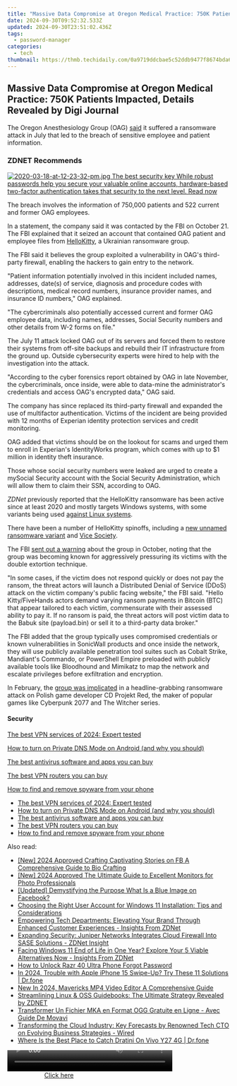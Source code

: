 ```yaml
---
title: "Massive Data Compromise at Oregon Medical Practice: 750K Patients Impacted, Details Revealed by Digi Journal"
date: 2024-09-30T09:52:32.533Z
updated: 2024-09-30T23:51:02.436Z
tags:
  - password-manager
categories:
  - tech
thumbnail: https://thmb.techidaily.com/0a9719ddcbae5c52ddb9477f8674bda6f7443fbaaf23c9836dcb573723ce4b8e.jpg
---
```


## Massive Data Compromise at Oregon Medical Practice: 750K Patients Impacted, Details Revealed by Digi Journal

The Oregon Anesthesiology Group (OAG) [said](https://www.oaginformation.com/) it suffered a ransomware attack in July that led to the breach of sensitive employee and patient information.

### **ZDNET** Recommends

[![2020-03-18-at-12-23-32-pm.jpg](https://www.zdnet.com/a/img/resize/3c34ebf72342b1f0704550e1e2edf445f0628572/2020/03/18/7c2e2258-7566-4e66-9059-a1a8aedf00b4/2020-03-18-at-12-23-32-pm.jpg?auto=webp&fit=crop&frame=1&height=238.5&width=459) The best security key While robust passwords help you secure your valuable online accounts, hardware-based two-factor authentication takes that security to the next level.  Read now](https://www.zdnet.com/article/best-security-key/)

The breach involves the information of 750,000 patients and 522 current and former OAG employees. 

In a statement, the company said it was contacted by the FBI on October 21\. The FBI explained that it seized an account that contained OAG patient and employee files from [HelloKitty](https://www.zdnet.com/article/this-new-malware-highlights-widespread-adoption-of-golang-language-by-cyberattackers/), a Ukrainian ransomware group. 

The FBI said it believes the group exploited a vulnerability in OAG's third-party firewall, enabling the hackers to gain entry to the network. 

"Patient information potentially involved in this incident included names, addresses, date(s) of service, diagnosis and procedure codes with descriptions, medical record numbers, insurance provider names, and insurance ID numbers," OAG explained. 

"The cybercriminals also potentially accessed current and former OAG employee data, including names, addresses, Social Security numbers and other details from W-2 forms on file."

The July 11 attack locked OAG out of its servers and forced them to restore their systems from off-site backups and rebuild their IT infrastructure from the ground up. Outside cybersecurity experts were hired to help with the investigation into the attack. 

"According to the cyber forensics report obtained by OAG in late November, the cybercriminals, once inside, were able to data-mine the administrator's credentials and access OAG's encrypted data," OAG said.

The company has since replaced its third-party firewall and expanded the use of multifactor authentication. Victims of the incident are being provided with 12 months of Experian identity protection services and credit monitoring. 

OAG added that victims should be on the lookout for scams and urged them to enroll in Experian's IdentityWorks program, which comes with up to $1 million in identity theft insurance.

Those whose social security numbers were leaked are urged to create a mySocial Security account with the Social Security Administration, which will allow them to claim their SSN, according to OAG. 

_ZDNet_ previously reported that the HelloKitty ransomware has been active since at least 2020 and mostly targets Windows systems, with some variants being used [against Linux systems](https://www.bleepingcomputer.com/news/security/linux-version-of-hellokitty-ransomware-targets-vmware-esxi-servers/). 

There have been a number of HelloKitty spinoffs, including a [new unnamed ransomware variant](https://www.zdnet.com/article/this-new-malware-highlights-widespread-adoption-of-golang-language-by-cyberattackers/) and [Vice Society](https://www.zdnet.com/article/ransomware-groups-continue-assault-on-healthcare-orgs-as-covid-19-infections-increase/).

The FBI [sent out a warning](https://www.ic3.gov/Media/News/2021/211029.pdf) about the group in October, noting that the group was becoming known for aggressively pressuring its victims with the double extortion technique. 

"In some cases, if the victim does not respond quickly or does not pay the ransom, the threat actors will launch a Distributed Denial of Service (DDoS) attack on the victim company's public facing website," the FBI said. "Hello Kitty/FiveHands actors demand varying ransom payments in Bitcoin (BTC) that appear tailored to each victim, commensurate with their assessed ability to pay it. If no ransom is paid, the threat actors will post victim data to the Babuk site (payload.bin) or sell it to a third-party data broker."

The FBI added that the group typically uses compromised credentials or known vulnerabilities in SonicWall products and once inside the network, they will use publicly available penetration tool suites such as Cobalt Strike, Mandiant's Commando, or PowerShell Empire preloaded with publicly available tools like Bloodhound and Mimikatz to map the network and escalate privileges before exfiltration and encryption. 

In February, the [group was implicated](https://www.zdnet.com/article/cd-projekt-red-game-studio-discloses-ransomware-attack-extortion-attempt/) in a headline-grabbing ransomware attack on Polish game developer CD Projekt Red, the maker of popular games like Cyberpunk 2077 and The Witcher series.

#### Security

[The best VPN services of 2024: Expert tested](https://www.zdnet.com/article/best-vpn/ "The best VPN services of 2024: Expert tested")

[How to turn on Private DNS Mode on Android (and why you should)](https://www.zdnet.com/article/how-to-turn-on-private-dns-mode-on-android-and-why-you-should/ "How to turn on Private DNS Mode on Android (and why you should)")

[The best antivirus software and apps you can buy](https://www.zdnet.com/article/best-antivirus/ "The best antivirus software and apps you can buy")

[The best VPN routers you can buy](https://www.zdnet.com/article/best-vpn-router/ "The best VPN routers you can buy")

[How to find and remove spyware from your phone](https://www.zdnet.com/article/how-to-find-and-remove-spyware-from-your-phone/ "How to find and remove spyware from your phone")

* [The best VPN services of 2024: Expert tested](https://www.zdnet.com/article/best-vpn/ "The best VPN services of 2024: Expert tested")
* [How to turn on Private DNS Mode on Android (and why you should)](https://www.zdnet.com/article/how-to-turn-on-private-dns-mode-on-android-and-why-you-should/ "How to turn on Private DNS Mode on Android (and why you should)")
* [The best antivirus software and apps you can buy](https://www.zdnet.com/article/best-antivirus/ "The best antivirus software and apps you can buy")
* [The best VPN routers you can buy](https://www.zdnet.com/article/best-vpn-router/ "The best VPN routers you can buy")
* [How to find and remove spyware from your phone](https://www.zdnet.com/article/how-to-find-and-remove-spyware-from-your-phone/ "How to find and remove spyware from your phone")

<ins class="adsbygoogle"
     style="display:block"
     data-ad-format="autorelaxed"
     data-ad-client="ca-pub-7571918770474297"
     data-ad-slot="1223367746"></ins>

<ins class="adsbygoogle"
     style="display:block"
     data-ad-client="ca-pub-7571918770474297"
     data-ad-slot="8358498916"
     data-ad-format="auto"
     data-full-width-responsive="true"></ins>

<span class="atpl-alsoreadstyle">Also read:</span>
<div><ul>
<li><a href="https://facebook-video-content.techidaily.com/new-2024-approved-crafting-captivating-stories-on-fb-a-comprehensive-guide-to-bio-crafting/"><u>[New] 2024 Approved Crafting Captivating Stories on FB A Comprehensive Guide to Bio Crafting</u></a></li>
<li><a href="https://fox-helps.techidaily.com/new-2024-approved-the-ultimate-guide-to-excellent-monitors-for-photo-professionals/"><u>[New] 2024 Approved The Ultimate Guide to Excellent Monitors for Photo Professionals</u></a></li>
<li><a href="https://facebook-video-content.techidaily.com/updated-demystifying-the-purpose-what-is-a-blue-image-on-facebook/"><u>[Updated] Demystifying the Purpose What Is a Blue Image on Facebook?</u></a></li>
<li><a href="https://app-tips.techidaily.com/choosing-the-right-user-account-for-windows-11-installation-tips-and-considerations/"><u>Choosing the Right User Account for Windows 11 Installation: Tips and Considerations</u></a></li>
<li><a href="https://app-tips.techidaily.com/empowering-tech-departments-elevating-your-brand-through-enhanced-customer-experiences-insights-from-zdnet/"><u>Empowering Tech Departments: Elevating Your Brand Through Enhanced Customer Experiences - Insights From ZDNet</u></a></li>
<li><a href="https://app-tips.techidaily.com/expanding-security-juniper-networks-integrates-cloud-firewall-into-sase-solutions-zdnet-insight/"><u>Expanding Security: Juniper Networks Integrates Cloud Firewall Into SASE Solutions - ZDNet Insight</u></a></li>
<li><a href="https://app-tips.techidaily.com/facing-windows-11-end-of-life-in-one-year-explore-your-5-viable-alternatives-now-insights-from-zdnet/"><u>Facing Windows 11 End of Life in One Year? Explore Your 5 Viable Alternatives Now - Insights From ZDNet</u></a></li>
<li><a href="https://review-topics.techidaily.com/how-to-unlock-razr-40-ultra-phone-forgot-password-by-drfone-android-unlock-android-unlock/"><u>How to Unlock Razr 40 Ultra Phone Forgot Password</u></a></li>
<li><a href="https://iphone-unlock.techidaily.com/in-2024-trouble-with-apple-iphone-15-swipe-up-try-these-11-solutions-drfone-by-drfone-ios/"><u>In 2024, Trouble with Apple iPhone 15 Swipe-Up? Try These 11 Solutions | Dr.fone</u></a></li>
<li><a href="https://ai-video-tools.techidaily.com/new-in-2024-mavericks-mp4-video-editor-a-comprehensive-guide/"><u>New In 2024, Mavericks MP4 Video Editor A Comprehensive Guide</u></a></li>
<li><a href="https://app-tips.techidaily.com/streamlining-linux-and-oss-guidebooks-the-ultimate-strategy-revealed-by-zdnet/"><u>Streamlining Linux & OSS Guidebooks: The Ultimate Strategy Revealed by ZDNET</u></a></li>
<li><a href="https://vp-tips.techidaily.com/transformer-un-fichier-mka-en-format-ogg-gratuite-en-ligne-avec-guide-de-movavi/"><u>Transformer Un Fichier MKA en Format OGG Gratuite en Ligne - Avec Guide De Movavi</u></a></li>
<li><a href="https://app-tips.techidaily.com/transforming-the-cloud-industry-key-forecasts-by-renowned-tech-cto-on-evolving-business-strategies-wired/"><u>Transforming the Cloud Industry: Key Forecasts by Renowned Tech CTO on Evolving Business Strategies - Wired</u></a></li>
<li><a href="https://change-location.techidaily.com/where-is-the-best-place-to-catch-dratini-on-vivo-y27-4g-drfone-by-drfone-virtual-android/"><u>Where Is the Best Place to Catch Dratini On Vivo Y27 4G | Dr.fone</u></a></li>
</ul></div>

<!-- affiliate ads begin -->
<span id="1936838">
					<video width="374" height="48" style="cursor:pointer"
           poster="//a.impactradius-go.com/display-clicktoplayimage/1936838.png"
           onclick="if(!this.playClicked){this.play();this.setAttribute('controls',true);this.playClicked=true;}">
	   <source src="//a.impactradius-go.com/display-ad/18409-1936838">
	   <img src="//a.impactradius-go.com/display-clicktoplayimage/1936838.png" style="border: none; height: 100%; width: 100%; object-fit: contain">
	</video>
	<div style="width:234px;text-align:center"><a href="javascript:window.open(decodeURIComponent('https%3A%2F%2Fcoinrule.sjv.io%2Fc%2F5597632%2F1936838%2F18409'), '_blank');void(0);">Click here</a></div>
</span>
<img height="0" width="0" src="https://imp.pxf.io/i/5597632/1936838/18409" style="position:absolute;visibility:hidden;" border="0" />
<!-- affiliate ads end -->

